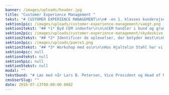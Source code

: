 ```yaml
---
banner: /images/uploads/header.jpg
title: "Customer Experience Management "
tekst: "# CUSTOMER EXPERIENCE MANAGEMENT\n\n# -en 1. klasses kunderejse\n\n\nStyrk din kunderelation med Customer Experience Management (CEM). Det er hovedbudskabet i flere rapporter, der har undersøgt sammenhængen mellem CEM og indtjeningsevne. \n\n\nDet falder os naturligt at tale om kundeoplevelser og kunderejser, da vi som cross media bureau hjælper virksomheder med at designe gode kundeoplevelser på tværs af kanaler. Når vi arbejder med CEM og kortlægger kontaktpunkter mellem kunder og virksomheder, så beskæftiger vi os både med logikken for forretningsmodellen samt magien i de kreative idéer. På den måde kan vi designe de helt rigtige løsninger - det kalder vi ’Logic and Magic in any media’. \n\n\nLyder det som noget for din virksomhed? Vi giver dig 3 trin til en mere profitabel forretning med CEM og tager dig med på NNIT’s rejse.\n\n\n\n\n# 3 TRIN TIL EN MERE PROFITABEL FORRETNING VIA CUSTOMER EXPERIENCE MANAGEMENT\n"
sektion1pic: /images/uploads/customer-experience-management/vaegt.png
sektion1tekst: "## *1* Byd CEM indenfor\n\n\nCEM handler i bund og grund om at kende sine kunder. For at kende dem, skal man være opmærksom på deres rejse, behov og præferencer, der ofte er individuelle. Ved at stille skarpt på dem, bliver man for alvor i stand til at levere oplevelser, der skaber merværdi, og som differentierer sig fra konkurrenternes. \n\n På trods af, at mange virksomheder i løbet af de seneste år har øget deres fokus på kundeoplevelser, er der stadig langt til tilfredse kunder. Ifølge Bain &amp; Company mener 80% af CEOs, at de leverer en sublim kundeoplevelse, mens kun 8% af kunderne er enige. Årsagen skal findes i den manglende Customer Experience vision, strategi og handlingsplan. Det kræver nemlig mere end en god indstilling at byde CEM indenfor\n\n – det kræver handling, omstillingsparathed og CEO mandat. \n\n"
sektion2pic: /images/uploads/customer-experience-management/skydeskive.png
sektion2tekst: "## *2* Identificér de oplevelser, der betyder mest\n\nCEM handler i bund og grund om at kende sine kunder. For at kende dem, skal man være opmærksom på deres rejse, behov og præferencer, der ofte er individuelle. Ved at stille skarpt på dem, bliver man for alvor i stand til at levere oplevelser, der skaber merværdi, og som differentierer sig fra konkurrenternes. \n\n På trods af, at mange virksomheder i løbet af de seneste år har øget deres fokus på kundeoplevelser, er der stadig langt til tilfredse kunder. Ifølge Bain &amp; Company mener 80% af CEOs, at de leverer en sublim kundeoplevelse, mens kun 8% af kunderne er enige. Årsagen skal findes i den manglende Customer Experience vision, strategi og handlingsplan. Det kræver nemlig mere end en god indstilling at byde CEM indenfor – det kræver handling, omstillingsparathed og CEO mandat. \n\n"
sektion3pic: /images/uploads/paere1.png
sektion3tekst: "## *3* Workshop med os\n\n\nHos Hjaltelin Stahl har vi fokus på den overordnede kundeoplevelse – det er en af fordelene ved at være et cross media bureau. Vi har ingen interesse i at forfordele visse kanaler. Snarere ser vi på det større billede og sætter ind hvor der er behov.\n\nInspireret af førende forskere, har vi derfor udviklet et såkaldt Customer Experience (CX) Programme, der gør os i stand til at identificere kunderejsen. \n\n\nProgrammet inkluderer et CX-Index, hvor der måles på både enkelte interaktioner \n\n\nog på den overordnede kundeoplevelse. Dermed bliver forståelsen for kunderejsen omdrejningspunktet i alt hvad vi laver.\n\n\nVil du vide mere? I løbet af efteråret sætter vi særligt fokus på CX, og vi vil meget gerne se dig og dine kolleger til en inspirerende workshop. Her kan I blive stærkere på både CX strategi og vision, samtidig med at vi dykker ned i kunderejsen og identificerer vigtige touch points."
sektion4pic: null
sektion4tekst: null
sektion5pic: null
sektion5tekst: null
modal: ""
tekstbund: "# Læs med når Lars B. Petersen, Vice President og Head of Markering hos NNIT, fortæller om oplevelserne med CEM\n\n## Hvorfor fokus på CEM hos NNIT?\n\nNNIT er et kundeorienteret selskab – på vej mod at blive customer obsessed. Dette er dybt forankret i vores værdier. \n\nVi opererer på markeder med stor konkurrence, og måden at differentiere os på, er netop at tage fat i kundeoplevelsen og sætte den i perspektiv og i system. Af samme grund var det helt naturligt for os at investere i Customer Experience Management. På den måde kunne vi effektivt arbejde med vores indsatsområder.\n\n## Hvilket udbytte har CEM givet jer?\n\nArbejdet med CEM har givet os et mere holistisk syn på den samlede rejse vores kunder oplever med NNIT. \n\nDet har hjulpet os med at identificere, hvordan vi bedre kan møde de forventninger, vores kunder har til specifikke dele af rejsen og de kontaktpunkter, vi har med vores kunder. På den måde har det givet os en operationel ramme for, hvordan vi endnu bedre kan udleve vores værdier i dagligdagen til fordel for vores kunder og i sidste ende til fordel for os selv.\n\n## Har du gode råd til andre som ønsker at gå samme vej?\n\nSørg for at have en klar ledelsesmæssig forankring i organisationen. CEM er ikke en traditionel marketingopgave men derimod en opgave, der omfatter hele virksomheden, hvis det skal lykkes. Samtidig skal man have øje for short term wins, så det ikke bliver et uhåndterbart program, der har for lange udsigter til benefit-realisering. Det gælder både internt og eksternt. Helt afgørende er det også, at man tager sine kunder med på rejsen. Det kommer der meget positiv energi ud af. Og så anbefaler jeg på det kraftigste, at man teamer op med nogen, som har en solid track record på området.\n\n\n## Hvorfor Hjaltelin Stahl?\n\n\nValget af Hjaltelin Stahl var naturligt, da det klart er min vurdering, at de har den mest modne tilgang til netop CEM sammenlignet med andre mere klassiske kommunikationsbureauer."
cmsUserSlug: ""
date: 2016-07-13T00:00:00.000Z
---
```


